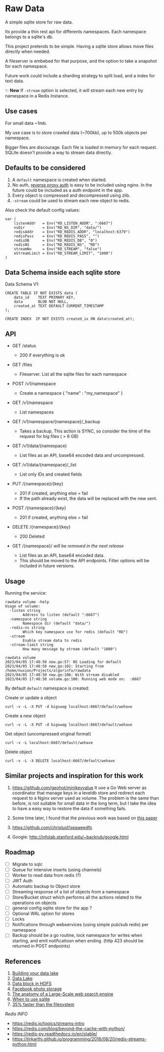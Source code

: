 # Raw Data

A simple sqlite store for raw data. 

Its provide a thin rest api for differents namespaces. Each namespace belongs to a sqlite's db. 

This project pretends to be simple. Having a sqlite store allows move files directly when needed.

A fileserver is embebed for that purpose, and the option to take a snapshot for each namespace.

Future work could include a sharding strategy to split load, and a index for text data. 

:sparkles: **New** If `-stream` option is selected, it will stream each new entry by namespace in a Redis Instance. 


## Use cases

For small data ~1mb. 

My use case is to store crawled data (~700kb), up to 500k objects per namespace.

Bigger files are discourage. Each file is loaded in memory for each request. SQLite doesn't provide a way to stream data directly. 

## Defaults to be considered

1. A `default` namespace is created when started. 
2. No auth, [reverse proxy auth](https://docs.nginx.com/nginx/admin-guide/security-controls/configuring-subrequest-authentication/) is easy to be included using nginx. In the future could be included as a auth endpoint in the app.
3. Every object is compressed and decompressed using zlib.
4. `-stream` could be used to stream each new object to redis.

Also check the default config values:

```
var (
	listenAddr   = Env("RD_LISTEN_ADDR", ":6667")
	nsDir        = Env("RD_NS_DIR", "data/")
	redisAddr    = Env("RD_REDIS_ADDR", "localhost:6379")
	redisPass    = Env("RD_REDIS_PASS", "")
	redisDB      = Env("RD_REDIS_DB", "0")
	redisNS      = Env("RD_REDIS_NS", "RD")
	streamNo     = Env("RD_STREAM", "false")
	eStreamLimit = Env("RD_STREAM_LIMIT", "1000")
)
```

## Data Schema inside each sqlite store

Data Schema V1:

```
CREATE TABLE IF NOT EXISTS data (
	data_id    TEXT PRIMARY KEY,
    data       BLOB NOT NULL,
	created_at TEXT DEFAULT CURRENT_TIMESTAMP
);

CREATE INDEX  IF NOT EXISTS created_ix ON data(created_at);
```


## API

- GET /status
  - 200 if everything is ok

- GET /files
  - Fileserver. List all the sqlite files for each namespace
  
- POST /v1/namespace
  - Create a namespace
  { "name" : "my_namespace" }

- GET /v1/namespace
  - List namespaces

- GET /v1/namespace/{namespace}/_backup 
  - Takes a backup, This action is SYNC, so consider the time of the request for big files ( > 6 GB)
  
- GET /v1/data/{namespace} 
  - List files as an API, base64 encoded data and uncompressed.
  
- GET /v1/data/{namespace}/_list 
  - List only IDs and created fields
  
- PUT /{namespace}/{key}
  - 201 if created, anything else = fail
  - If the path already exist, the data will be replaced with the new sent.
  
- POST /{namespace}/{key}
  - 201 if created, anything else = fail

- DELETE /{namespace}/{key}
  - 200 Deleted
  
- GET /{namespace}/ *will be removed in the next release*
  - List files as an API, base64 encoded data.
  - This should be moved to the API endpoints. Filter options will be included
  in future versions.


## Usage

Running the service:

```
rawdata volume -help
Usage of volume:
  -listen string
    	Address to listen (default ":6667")
  -namespace string
    	Namespace dir (default "data/")
  -redis-ns string
    	Which key namespace use for redis (default "RD")
  -stream
    	Enable stream data to redis
  -stream-limit string
    	How many message by stream (default "1000")
```

```
rawdata volume
2023/04/05 17:48:50 new.go:57: NS Loading for default
2023/04/05 17:48:50 new.go:102: Starting from /home/nuxion/Projects/algorinfo/rawdata
2023/04/05 17:48:50 new.go:106: With stream disabled
2023/04/05 17:48:50 volume.go:100: Running web mode on:  :6667
```

By default `default` namespace is created: 

Create or update a object
```
curl -v -L -X PUT -d bigswag localhost:6667/default/wehave
```

Create a new object
```
curl -v -L -X PUT -d bigswag localhost:6667/default/wehave
```

Get object (uncompressed original format)
```
curl -v -L localhost:6667/default/wehave
```

Delete object
```
curl -v -L -X DELETE localhost:6667/default/wehave
```


## Similar projects and inspiration for this work

1. https://github.com/geohot/minikeyvalue
It use a Go Web server as coordinator that manage keys in a leveldb store and redirect each request to a Nginx server used as volume. 
The problem is the same than before, is not suitable for small data in the long term, but I take the idea to have a easy way to restore the data if something fails. 

2. Some time later, I found that the previous work was based on [this paper](https://www.usenix.org/legacy/event/osdi10/tech/full_papers/Beaver.pdf) 

3. https://github.com/chrislusf/seaweedfs 


4. Google: http://infolab.stanford.edu/~backrub/google.html

## Roadmap

- [ ] Migrate to sqlc
- [ ] Queue for intensive inserts (using channels)
- [ ] Worker to read data from redis (?) 
- [ ] JWT Auth
- [ ] Automatic backup to Object store
- [ ] Streaming response of a list of objects from a namespace
- [ ] Store/Bucket struct which performs all the actions related to the operations on objects
- [ ] general config sqlite store for the app ?
- [ ] Optional WAL option for stores
- [ ] Locks
- [ ] Notifications through webservices (using simple pub/sub redis) per namespace
- [ ] Backup should be a go routine, lock namespace for writes when starting, and emit notificatiosn when ending. (http 423 should be returned in POST endpoints) 

## References

1. [Building your data lake](https://cloudblogs.microsoft.com/industry-blog/en-gb/technetuk/2020/04/09/building-your-data-lake-on-azure-data-lake-storage-gen2-part-1/)
2. [Data Lake](https://en.wikipedia.org/wiki/Data_lake) 
3. [Data block in HDFS](https://data-flair.training/blogs/data-block/)
4. [Facebook photo storage](https://www.usenix.org/legacy/event/osdi10/tech/full_papers/Beaver.pdf)
5. [The anatomy of a Large-Scale web search engine](http://infolab.stanford.edu/~backrub/google.html)
8. [When to use sqlite](https://www.sqlite.org/whentouse.html)
9. [35% faster than the filesystem](https://www.sqlite.org/fasterthanfs.html)

*Redis INFO*

- https://redis.io/topics/streams-intro
- https://redis.com/blog/beyond-the-cache-with-python/
- https://redis-py.readthedocs.io/en/stable/
- https://tirkarthi.github.io/programming/2018/08/20/redis-streams-python.html 
